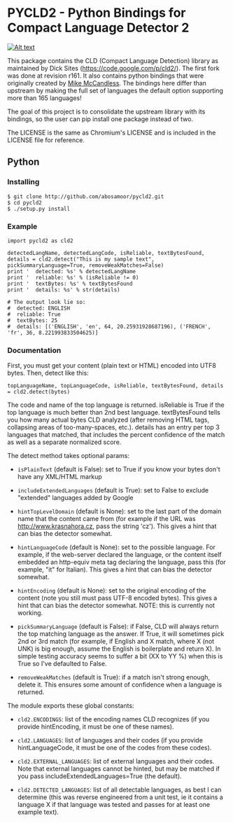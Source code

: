# PYCLD2 - Python Bindings for Compact Language Detector 2


[
![Alt text](https://travis-ci.org/aboSamoor/pycld2.png?branch=master "https://travis-ci.org/aboSamoor/pycld2.png?branch=master")
](https://travis-ci.org/aboSamoor/pycld2)



This package contains the CLD (Compact Language Detection) library as maintained by Dick Sites (https://code.google.com/p/cld2/). The first fork was done at revision r161. It also contains python bindings that were originally created by [Mike McCandless](http://code.google.com/p/chromium-compact-language-detector). The bindings here differ than upstream by making the full set of languages the default option supporting more than 165 languages!

The goal of this project is to consolidate the upstream library with its bindings, so the user can pip install one package instead of two.

The LICENSE is the same as Chromium's LICENSE and is included in the LICENSE file for reference.



## Python


### Installing

    $ git clone http://github.com/abosamoor/pycld2.git
    $ cd pycld2
    $ ./setup.py install

### Example

    import pycld2 as cld2

    detectedLangName, detectedLangCode, isReliable, textBytesFound, details = cld2.detect("This is my sample text", pickSummaryLanguage=True, removeWeakMatches=False)
    print '  detected: %s' % detectedLangName
    print '  reliable: %s' % (isReliable != 0)
    print '  textBytes: %s' % textBytesFound
    print '  details: %s' % str(details)

    # The output look lie so:
    #  detected: ENGLISH
    #  reliable: True
    #  textBytes: 25
    #  details: [('ENGLISH', 'en', 64, 20.25931928687196), ('FRENCH', 'fr', 36, 8.221993833504625)]

### Documentation

First, you must get your content (plain text or HTML) encoded into UTF8 bytes.  Then, detect like this:

    topLanguageName, topLanguageCode, isReliable, textBytesFound, details = cld2.detect(bytes)

The code and name of the top language is returned.  isReliable is True
if the top language is much better than 2nd best language.
textBytesFound tells you how many actual bytes CLD analyzed (after
removing HTML tags, collapsing areas of too-many-spaces, etc.).
details has an entry per top 3 languages that matched, that includes
the percent confidence of the match as well as a separate normalized
score.

The detect method takes optional params:

  * `isPlainText` (default is False): set to True if you know your bytes
    don't have any XML/HTML markup

  * `includeExtendedLanguages` (default is True): set to False to
    exclude "extended" languages added by Google

  * `hintTopLevelDomain` (default is None): set to the last part of the
    domain name that the content came from (for example if the URL was
    http://www.krasnahora.cz, pass the string 'cz').  This gives a
    hint that can bias the detector somewhat.

  * `hintLanguageCode` (default is None): set to the possible language.
    For example, if the web-server declared the language, or the
    content itself embedded an http-equiv meta tag declaring the
    language, pass this (for example, "it" for Italian).  This gives a
    hint that can bias the detector somewhat.

  * `hintEncoding` (default is None): set to the original encoding of
    the content (note you still must pass UTF-8 encoded bytes).  This
    gives a hint that can bias the detector somewhat.  NOTE: this is
    currently not working.

  * `pickSummaryLanguage` (default is False): if False, CLD will always
    return the top matching language as the answer.  If True, it will
    sometimes pick 2nd or 3rd match (for example, if English and X
    match, where X (not UNK) is big enough, assume the English is
    boilerplate and return X).  In simple testing accuracy seems to
    suffer a bit (XX to YY %) when this is True so I've defaulted to
    False.

  * `removeWeakMatches` (default is True): if a match isn't strong
    enough, delete it.  This ensures some amount of confidence when a
    language is returned.


The module exports these global constants:

  * `cld2.ENCODINGS`: list of the encoding names CLD recognizes (if you
    provide hintEncoding, it must be one of these names).

  * `cld2.LANGUAGES`: list of languages and their codes (if you provide
    hintLanguageCode, it must be one of the codes from these codes).

  * `cld2.EXTERNAL_LANGUAGES`: list of external languages and their
    codes.  Note that external languages cannot be hinted, but may be
    matched if you pass includeExtendedLanguages=True (the default).

  * `cld2.DETECTED_LANGUAGES`: list of all detectable languages, as best
    I can determine (this was reverse engineered from a unit test, ie
    it contains a language X if that language was tested and passes
    for at least one example text).
